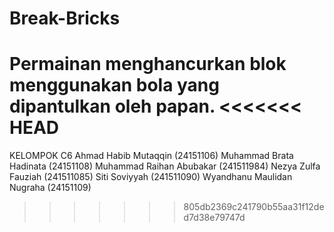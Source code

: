 # Break-Bricks
Permainan menghancurkan blok menggunakan bola yang dipantulkan oleh papan.
<<<<<<< HEAD
=======
KELOMPOK C6
Ahmad Habib Mutaqqin (24151106)
Muhammad Brata Hadinata (24151108)
Muhammad Raihan Abubakar (241511984)
Nezya Zulfa Fauziah (241511085)
Siti Soviyyah (241511090)
Wyandhanu Maulidan Nugraha (24151109)
>>>>>>> 805db2369c241790b55aa31f12ded7d38e79747d
